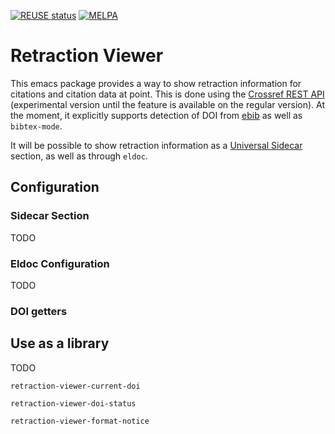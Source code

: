 [![REUSE status](https://api.reuse.software/badge/git.sr.ht/~swflint/retraction-viewer)](https://api.reuse.software/info/git.sr.ht/~swflint/retraction-viewer)
[![MELPA](https://melpa.org/packages/retraction-viewer-badge.svg)](https://melpa.org/#/retraction-viewer)

# Retraction Viewer

This emacs package provides a way to show retraction information for citations and citation data at point.
This is done using the [Crossref REST API](https://www.crossref.org/documentation/retrieve-metadata/rest-api/) (experimental version until the feature is available on the regular version).
At the moment, it explicitly supports detection of DOI from [ebib](http://joostkremers.github.io/ebib/) as well as `bibtex-mode`.

It will be possible to show retraction information as a [Universal Sidecar](https://git.sr.ht/~swflint/emacs-universal-sidecar) section, as well as through `eldoc`.

## Configuration

### Sidecar Section

TODO

### Eldoc Configuration

TODO

### DOI getters

## Use as a library

TODO

`retraction-viewer-current-doi`

`retraction-viewer-doi-status`

`retraction-viewer-format-notice`
